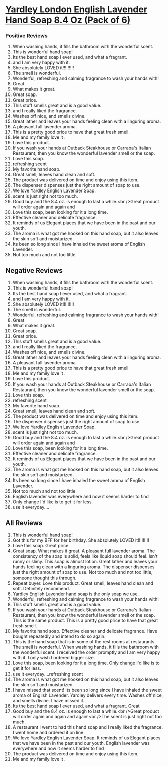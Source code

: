 # [Yardley London English Lavender Hand Soap 8.4 Oz (Pack of 6)](https://products.checkmycream.com/products/Yardley-London-English-Lavender-Hand-Soap-8.4-Oz-(Pack-of-6).html)

### Positive Reviews

<ol>
      <li>When washing hands, it fills the bathroom with the wonderful scent.  </li>
      <li>This is wonderful hand soap!</li>
      <li>Its the best hand soap I ever used, and what a fragrant.</li>
      <li>and I am very happy with it.  </li>
      <li>She absolutely LOVED it!!!!!!!!!</li>
      <li>The smell is wonderful.  </li>
      <li>Wonderful, refreshing and calming fragrance to wash your hands with!</li>
      <li>Great</li>
      <li>What makes it great.  </li>
      <li>Great soap.  </li>
      <li>Great price.</li>
      <li>This stuff smells great and is a good value.</li>
      <li>and I really liked the fragrance.  </li>
      <li>Washes off nice, and smells divine.</li>
      <li>Great lather and leaves your hands feeling clean with a linguring aroma.  </li>
      <li>A pleasant full lavender aroma.  </li>
      <li>This is a pretty good price to have that great fresh smell.</li>
      <li>Me and my family love it .</li>
      <li>Love this product.</li>
      <li>If you wash your hands at Outback Steakhouse or Carraba&#x27;s Italian Restaurant, then you know the wonderful lavender smell or the soap.</li>
      <li>Love this soap.</li>
      <li>refreshing scent</li>
      <li>My favorite hand soap.</li>
      <li>Great smell, leaves hand clean and soft.</li>
      <li>The product was delivered on time and enjoy using this item.</li>
      <li>The dispenser dispenses just the right amount of soap to use.  </li>
      <li>We love Yardley English Lavender Soap.</li>
      <li>scent is just right not too much.</li>
      <li>Good buy and the 8.4 oz. is enough to last a while.&lt;br /&gt;Great product will order again and again and</li>
      <li>Love this soap, been looking for it a long time.</li>
      <li>Effective cleaner and delicate fragrance.</li>
      <li>It reminds of us Elegant places that we have been in the past and our youth.</li>
      <li>The aroma is what got me hooked on this hand soap, but it also leaves the skin soft and moisturized.</li>
      <li>Its been so long since I have inhaled the sweet aroma of English Lavender.</li>
      <li>Not too much and not too little</li>
</ol>


<h2>Negative Reviews</h2>
<ol>
<li> When washing hands, it fills the bathroom with the wonderful scent.  </li>
<li> This is wonderful hand soap!</li>
<li> Its the best hand soap I ever used, and what a fragrant.</li>
<li> and I am very happy with it.  </li>
<li> She absolutely LOVED it!!!!!!!!!</li>
<li> The smell is wonderful.  </li>
<li> Wonderful, refreshing and calming fragrance to wash your hands with!</li>
<li> Great</li>
<li> What makes it great.  </li>
<li> Great soap.  </li>
<li> Great price.</li>
<li> This stuff smells great and is a good value.</li>
<li> and I really liked the fragrance.  </li>
<li> Washes off nice, and smells divine.</li>
<li> Great lather and leaves your hands feeling clean with a linguring aroma.  </li>
<li> A pleasant full lavender aroma.  </li>
<li> This is a pretty good price to have that great fresh smell.</li>
<li> Me and my family love it .</li>
<li> Love this product.</li>
<li> If you wash your hands at Outback Steakhouse or Carraba&#x27;s Italian Restaurant, then you know the wonderful lavender smell or the soap.</li>
<li> Love this soap.</li>
<li> refreshing scent</li>
<li> My favorite hand soap.</li>
<li> Great smell, leaves hand clean and soft.</li>
<li> The product was delivered on time and enjoy using this item.</li>
<li> The dispenser dispenses just the right amount of soap to use.  </li>
<li> We love Yardley English Lavender Soap.</li>
<li> scent is just right not too much.</li>
<li> Good buy and the 8.4 oz. is enough to last a while.&lt;br /&gt;Great product will order again and again and</li>
<li> Love this soap, been looking for it a long time.</li>
<li> Effective cleaner and delicate fragrance.</li>
<li> It reminds of us Elegant places that we have been in the past and our youth.</li>
<li> The aroma is what got me hooked on this hand soap, but it also leaves the skin soft and moisturized.</li>
<li> Its been so long since I have inhaled the sweet aroma of English Lavender.</li>
<li> Not too much and not too little</li>
<li> English lavender was everywhere and now it seems harder to find</li>
<li> Only change I&#x27;d like is to get it for less.</li>
<li> use it everyday....</li>
</ol>

<h2>All Reviews</h2>

<ol>
    <li> This is wonderful hand soap!</li>
    <li> Got this for my BFF for her birthday. She absolutely LOVED it!!!!!!!!!</li>
    <li> Love this soap. Great price.</li>
    <li> Great soap.  What makes it great.  A pleasant full lavender aroma.  The consistency of the soap is solid, feels like liquid soap should feel.  Isn&#x27;t runny or slimy.  This soap is almost lotion.  Great lather and leaves your hands feeling clean with a linguring aroma.  The dispenser dispenses just the right amount of soap to use.  Not too much and not too little, someone thought this through.</li>
    <li> Repeat buyer. Love this product. Great smell, leaves hand clean and soft. Definitely recommend.</li>
    <li> Yardley English Lavender hand soap is the only soap we use.</li>
    <li> Wonderful, refreshing and calming fragrance to wash your hands with!</li>
    <li> This stuff smells great and is a good value.</li>
    <li> If you wash your hands at Outback Steakhouse or Carraba&#x27;s Italian Restaurant, then you know the wonderful lavender smell or the soap. This is the same product. This is a pretty good price to have that great fresh smell.</li>
    <li> My favorite hand soap. Effective cleaner and delicate fragrance. Have bought repeatedly and intend to do so again.</li>
    <li> This is the hand soap that is in some of the rest rooms at restaurants.  The smell is wonderful.  When washing hands, it fills the bathroom with the wonderful scent.  I received the order promptly and I am very happy with it.  I only wish I ordered bigger size.</li>
    <li> Love this soap, been looking for it a long time. Only change I&#x27;d like is to get it for less.</li>
    <li> use it everyday....refreshing scent</li>
    <li> The aroma is what got me hooked on this hand soap, but it also leaves the skin soft and moisturized.</li>
    <li> I have missed that scent! Its been so long since I have inhaled the sweet aroma of English Lavender. Yardley delivers every time. Washes off nice, and smells divine. I have missed it.</li>
    <li> Its the best hand soap I ever used, and what a fragrant. Great</li>
    <li> Good buy and the 8.4 oz. is enough to last a while.&lt;br /&gt;Great product will order again and again and again!&lt;br /&gt;The scent is just right not too much.</li>
    <li> A restaurant I went to had this hand soap and I really liked the fragrance.  I went home and ordered it on line.</li>
    <li> We love Yardley English Lavender Soap. It reminds of us Elegant places that we have been in the past and our youth. English lavender was everywhere and now it seems harder to find</li>
    <li> The product was delivered on time and enjoy using this item.</li>
    <li> Me and my family love it .</li>
</ol>




